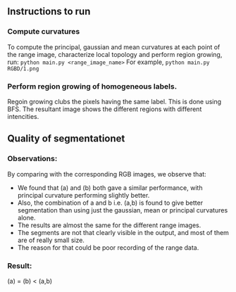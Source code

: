 ## Instructions to run

### Compute curvatures

To compute the principal, gaussian and mean curvatures at each point of the range image, characterize local topology and perform region growing, run:
`python main.py <range_image_name>`
For example,
`python main.py RGBD/1.png`

### Perform region growing of homogeneous labels.

Regoin growing clubs the pixels having the same label. This is done using BFS. The resultant image shows the different regions with different intencities.

## Quality of segmentationet 

### Observations:

By comparing with the corresponding RGB images, we observe that:

* We found that (a) and (b) both gave a similar performance, with principal curvature performing slightly better.
* Also, the combination of a and b i.e. (a,b) is found to give better segmentation than using just the gaussian, mean or principal curvatures alone.
* The results are almost the same for the different range images.
* The segments are not that clearly visible in the output, and most of them are of really small size.
* The reason for that could be poor recording of the range data.

### Result:

(a) = (b) < (a,b)
